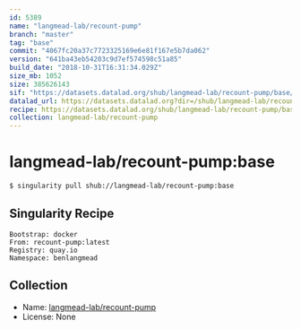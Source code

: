 ```yaml
---
id: 5389
name: "langmead-lab/recount-pump"
branch: "master"
tag: "base"
commit: "4067fc20a37c7723325169e6e81f167e5b7da062"
version: "641ba43eb54203c9d7ef574598c51a85"
build_date: "2018-10-31T16:31:34.029Z"
size_mb: 1052
size: 385626143
sif: "https://datasets.datalad.org/shub/langmead-lab/recount-pump/base/2018-10-31-4067fc20-641ba43e/641ba43eb54203c9d7ef574598c51a85.simg"
datalad_url: https://datasets.datalad.org?dir=/shub/langmead-lab/recount-pump/base/2018-10-31-4067fc20-641ba43e/
recipe: https://datasets.datalad.org/shub/langmead-lab/recount-pump/base/2018-10-31-4067fc20-641ba43e/Singularity
collection: langmead-lab/recount-pump
---
```


# langmead-lab/recount-pump:base

```bash
$ singularity pull shub://langmead-lab/recount-pump:base
```

## Singularity Recipe

```singularity
Bootstrap: docker
From: recount-pump:latest
Registry: quay.io
Namespace: benlangmead
```

## Collection

 - Name: [langmead-lab/recount-pump](https://github.com/langmead-lab/recount-pump)
 - License: None

